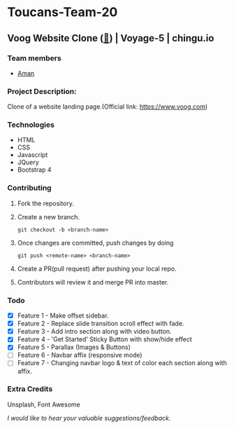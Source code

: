 # Toucans-Team-20

Voog Website Clone ([:link:](https://chingu-voyage5.github.io/Toucans-Team-20)) | Voyage-5 | chingu.io
---
### Team members

- [Aman](https://github.com/adsingh14)

### Project Description:

Clone of a website landing page.(Official link: https://www.voog.com)

### Technologies

- HTML
- CSS
- Javascript
- JQuery
- Bootstrap 4

### Contributing

1. Fork the repository.
2. Create a new branch.

    `git checkout -b <branch-name>`

3. Once changes are committed, push changes by doing

    `git push <remote-name> <branch-name>`

4. Create a PR(pull request) after pushing your local repo.
5. Contributors will review it and merge PR into master.

### Todo

- [x] Feature 1 - Make offset sidebar.
- [x] Feature 2 - Replace slide transition scroll effect with fade.
- [x] Feature 3 - Add intro section along with video button.
- [x] Feature 4 - 'Get Started' Sticky Button with show/hide effect
- [x] Feature 5 - Parallax (Images & Buttons)
- [ ] Feature 6 - Navbar affix (responsive mode)
- [ ] Feature 7 - Changing navbar logo & text of color each section along with affix.

### Extra Credits

Unsplash, Font Awesome

_I would like to hear your valuable suggestions/feedback._
